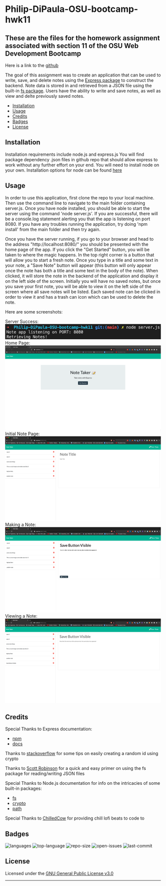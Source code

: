 # Philip-DiPaula-OSU-bootcamp-hwk11

## These are the files for the homework assignment associated with section 11 of the OSU Web Development Bootcamp

Here is a link to the [github](https://github.com/pjdip/Philip-DiPaula-OSU-bootcamp-hwk11)

The goal of this assignment was to create an application that can be used to write, save, and delete notes using the [Express package](https://www.npmjs.com/package/express) to construct the backend. Note data is stored in and retrieved from a JSON file using the built-in [fs package](https://nodejs.org/api/fs.html). Users have the ability to write and save notes, as well as view and delte previously saved notes.

* [Installation](#installation)
* [Usage](#usage)
* [Credits](#credits)
* [Badges](#badges)
* [License](#license)

## Installation

Installation requirements include node.js and express.js
You will find package dependency .json files in github repo that should allow express to work without any further effort on your end. You will need to install node on your own. Installation options for node can be found [here](https://nodejs.org/en/download/)

## Usage 

In order to use this application, first clone the repo to your local machine. Then use the command line to navigate to the main folder containing server.js. Once you have node installed, you should be able to start the server using the command 'node server.js'. If you are successful, there will be a console.log statement alerting you that the app is listening on port 8080. If you have any troubles running the application, try doing 'npm install' from the main folder and then try again.

Once you have the server running, if you go to your browser and head to the address "http://localhost:8080/" you should be presented with the home page of the app. If you click the "Get Started" button, you will be taken to where the magic happens. In the top right corner is a button that will allow you to start a fresh note. Once you type in a title and some text in your note, a "Save Note" button will appear (this button will only appear once the note has both a title and some text in the body of the note). When clicked, it will store the note in the backend of the application and display it on the left side of the screen. Initially you will have no saved notes, but once you save your first note, you will be able to view it on the left side of the screen where all save notes will be listed. Each saved note can be clicked in order to view it and has a trash can icon which can be used to delete the note. 

Here are some screenshots:

Server Success: ![appListening](public/assets/media/retrieveing-notes.png)
Home Page: ![home](./public/assets/media/Note-taker-home.png)
Initial Note Page: ![initialNotes](./public/assets/media/get-started.png)
Making a Note: ![create](./public/assets/media/save-button.png)
Viewing a Note: ![view](./public/assets/media/saved-note.png)

## Credits

Special Thanks to Express documentation:
* [npm](https://www.npmjs.com/package/express)
* [docs](https://expressjs.com/en/guide/routing.html)

Thanks to [stackoverflow](https://stackoverflow.com/questions/1349404/generate-random-string-characters-in-javascript) for some tips on easily creating a random id using crypto

Thanks to [Scott Robinson](https://stackabuse.com/reading-and-writing-json-files-with-node-js/) for a quick and easy primer on using the fs package for reading/writing JSON files

Special Thanks to Node.js documentation for info on the intricacies of some built-in packages:
* [fs](https://nodejs.org/api/fs.html)
* [crypto](https://nodejs.org/api/crypto.html)
* [path](https://nodejs.org/api/path.html)

Special Thanks to [ChilledCow](https://www.youtube.com/channel/UCSJ4gkVC6NrvII8umztf0Ow) for providing chill lofi beats to code to

## Badges

![languages](https://img.shields.io/github/languages/count/pjdip/Philip-DiPaula-OSU-bootcamp-hwk11)
![top-language](https://img.shields.io/github/languages/top/pjdip/Philip-DiPaula-OSU-bootcamp-hwk11)
![repo-size](https://img.shields.io/github/repo-size/pjdip/Philip-DiPaula-OSU-bootcamp-hwk11)
![open-issues](https://img.shields.io/github/issues-raw/pjdip/Philip-DiPaula-OSU-bootcamp-hwk11)
![last-commit](https://img.shields.io/github/last-commit/pjdip/Philip-DiPaula-OSU-bootcamp-hwk11)

## License

Licensed under the [GNU General Public License v3.0](https://choosealicense.com/licenses/gpl-3.0/)

---